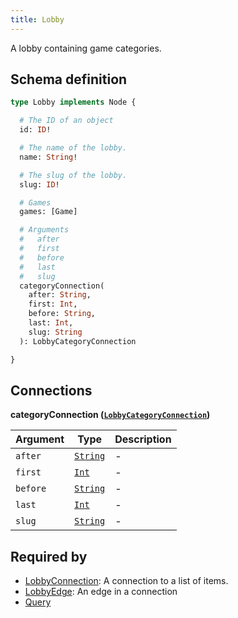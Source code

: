 ```yaml
---
title: Lobby
---
```


A lobby containing game categories.

## Schema definition
```graphql
type Lobby implements Node {

  # The ID of an object
  id: ID!

  # The name of the lobby.
  name: String!

  # The slug of the lobby.
  slug: ID!

  # Games
  games: [Game]

  # Arguments
  #   after
  #   first
  #   before
  #   last
  #   slug
  categoryConnection(
    after: String,
    first: Int,
    before: String,
    last: Int,
    slug: String
  ): LobbyCategoryConnection

}
```

## Connections

**categoryConnection ([`LobbyCategoryConnection`](graphql/schema/lobbycategoryconnection.md))**

Argument | Type | Description
-------- | ---- | -----------
`after` | [`String`](graphql/schema/string.md) | -
`first` | [`Int`](graphql/schema/int.md) | -
`before` | [`String`](graphql/schema/string.md) | -
`last` | [`Int`](graphql/schema/int.md) | -
`slug` | [`String`](graphql/schema/string.md) | -


## Required by
* [LobbyConnection](graphql/schema/lobbyconnection.md): A connection to a list of items.
* [LobbyEdge](graphql/schema/lobbyedge.md): An edge in a connection
* [Query](graphql/schema/query.md)
